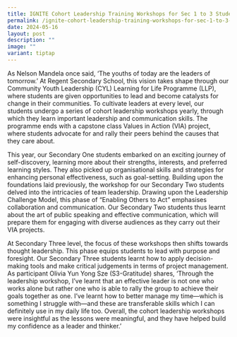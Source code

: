 ```yaml
---
title: IGNITE Cohort Leadership Training Workshops for Sec 1 to 3 Students
permalink: /ignite-cohort-leadership-training-workshops-for-sec-1-to-3-students/
date: 2024-05-16
layout: post
description: ""
image: ""
variant: tiptap
---
```

<p>As Nelson Mandela once said, ‘The youths of today are the leaders of tomorrow.’
At Regent Secondary School, this vision takes shape through our Community
Youth Leadership (CYL) Learning for Life Programme (LLP), where students
are given opportunities to lead and become catalysts for change in their
communities. To cultivate leaders at every level, our students undergo
a series of cohort leadership workshops yearly, through which they learn
important leadership and communication skills. The programme ends with
a capstone class Values in Action (VIA) project, where students advocate
for and rally their peers behind the causes that they care about.</p>
<p>This year, our Secondary One students embarked on an exciting journey
of self-discovery, learning more about their strengths, interests, and
preferred learning styles. They also picked up organisational skills and
strategies for enhancing personal effectiveness, such as goal-setting.
Building upon the foundations laid previously, the workshop for our Secondary
Two students delved into the intricacies of team leadership. Drawing upon
the Leadership Challenge Model, this phase of “Enabling Others to Act”
emphasises collaboration and communication. Our Secondary Two students
thus learnt about the art of public speaking and effective communication,
which will prepare them for engaging with diverse audiences as they carry
out their VIA projects.</p>
<p>At Secondary Three level, the focus of these workshops then shifts towards
thought leadership. This phase equips students to lead with purpose and
foresight. Our Secondary Three students learnt how to apply decision-making
tools and make critical judgements in terms of project management. As participant
Olivia Yun Yong Sze (S3-Gratitude) shares, ‘Through the leadership workshop,
I’ve learnt that an effective leader is not one who works alone but rather
one who is able to rally the group to achieve their goals together as one.
I’ve learnt how to better manage my time—which is something I struggle
with—and these are transferable skills which I can definitely use in my
daily life too. Overall, the cohort leadership workshops were insightful
as the lessons were meaningful, and they have helped build my confidence
as a leader and thinker.’</p>